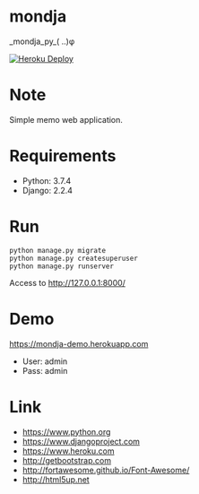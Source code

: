 # mondja
\_mondja\_py\_( ..)φ

[![Heroku Deploy](https://www.herokucdn.com/deploy/button.png)](https://heroku.com/deploy?template=https://github.com/y-tsutsu/mondja)

# Note
Simple memo web application.

# Requirements
* Python: 3.7.4
* Django: 2.2.4

# Run
```
python manage.py migrate
python manage.py createsuperuser
python manage.py runserver
```
Access to http://127.0.0.1:8000/

# Demo
https://mondja-demo.herokuapp.com
* User: admin
* Pass: admin

# Link
* https://www.python.org
* https://www.djangoproject.com
* https://www.heroku.com
* http://getbootstrap.com
* http://fortawesome.github.io/Font-Awesome/
* http://html5up.net
